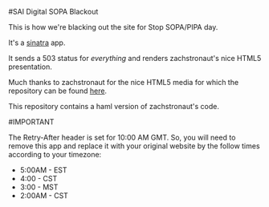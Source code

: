 #SAI Digital SOPA Blackout

This is how we're blacking out the site for Stop SOPA/PIPA day.

It's a [sinatra](http://www.sinatrarb.com) app.

It sends a 503 status for *everything* and renders zachstronaut's nice HTML5 presentation.

Much thanks to zachstronaut for the nice HTML5 media for which the repository can be found [here](https://github.com/zachstronaut/stop-sopa).

This repository contains a haml version of zachstronaut's code.


#IMPORTANT

The Retry-After header is set for 10:00 AM GMT. So, you will need to remove this app and replace it with your original website by the follow times according to your timezone:

* 5:00AM - EST
* 4:00 - CST
* 3:00 - MST
* 2:00AM - CST
